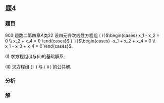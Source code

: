 ## 题4
### 题目
900 题数二第四章$A$类22
设四元齐次线性方程组
( i )$\begin{cases} x_1 - x_2 = 0 \\ x_2 + x_4 = 0 \end{cases}$
( ii )$\begin{cases} -x_1 + x_2 + x_4 = 0 \\ x_1 - x_3 + x_4 = 0 \end{cases}$.

(I) 求方程组(i)与(ii)的基础解系;

(II) 求方程组 ( i ) 与 ( ii ) 的公共解.
### 分析

### 解